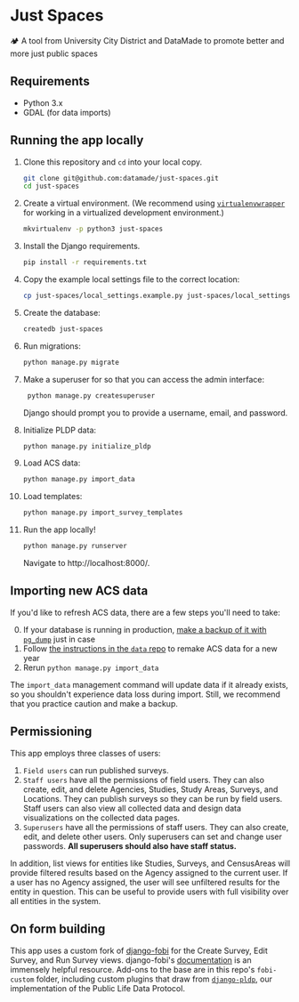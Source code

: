 # Just Spaces
🏕 A tool from University City District and DataMade to promote better and more just public spaces

## Requirements
- Python 3.x
- GDAL (for data imports)

## Running the app locally

1. Clone this repository and `cd` into your local copy.

    ```bash
    git clone git@github.com:datamade/just-spaces.git
    cd just-spaces
    ```

2. Create a virtual environment. (We recommend using [`virtualenvwrapper`](http://virtualenvwrapper.readthedocs.org/en/latest/install.html) for working in a virtualized development environment.)

    ```bash
    mkvirtualenv -p python3 just-spaces
    ```

3. Install the Django requirements.

    ```bash
    pip install -r requirements.txt
    ```

4. Copy the example local settings file to the correct location:

    ```bash
    cp just-spaces/local_settings.example.py just-spaces/local_settings.py
    ```

5. Create the database:

    ```bash
    createdb just-spaces
    ```

6. Run migrations:

    ```bash
    python manage.py migrate
    ```

7. Make a superuser for so that you can access the admin interface:

    ```bash
     python manage.py createsuperuser
    ```

    Django should prompt you to provide a username, email, and password.

8. Initialize PLDP data:

    ```bash
    python manage.py initialize_pldp
    ```

9. Load ACS data:

    ```bash
    python manage.py import_data
    ```

10. Load templates:

    ```bash
    python manage.py import_survey_templates
    ```

11. Run the app locally!

    ```bash
    python manage.py runserver
    ```

    Navigate to http://localhost:8000/.

## Importing new ACS data

If you'd like to refresh ACS data, there are a few steps you'll need to take:

0. If your database is running in production, [make a backup of it with `pg_dump`](https://www.postgresql.org/docs/9.1/backup.html) just in case
1. Follow [the instructions in the `data` repo](./data/README.md#updating-data-for-a-new-year) to remake ACS data for a new year
2. Rerun `python manage.py import_data`

The `import_data` management command will update data if it already exists, so you shouldn't experience data loss during import. Still, we recommend that you practice caution and make a backup.

## Permissioning

This app employs three classes of users:

1. `Field users` can run published surveys.
2. `Staff users` have all the permissions of field users. They can also create, edit, and delete Agencies, Studies, Study Areas, Surveys, and Locations. They can publish surveys so they can be run by field users. Staff users can also view all collected data and design data visualizations on the collected data pages.
3. `Superusers` have all the permissions of staff users. They can also create, edit, and delete other users. Only superusers can set and change user passwords. **All superusers should also have staff status.**

In addition, list views for entities like Studies, Surveys, and CensusAreas will provide filtered results based on the Agency assigned to the current user. If a user has no Agency assigned, the user will see unfiltered results for the entity in question. This can be useful to provide users with full visibility over all entities in the system.

## On form building
This app uses a custom fork of [django-fobi](https://github.com/datamade/django-fobi) for the Create Survey, Edit Survey, and Run Survey views. django-fobi's [documentation](https://django-fobi.readthedocs.io/en/0.13.8/) is an immensely helpful resource. Add-ons to the base are in this repo's `fobi-custom` folder, including custom plugins that draw from [`django-pldp`](https://github.com/datamade/django-pldp), our implementation of the Public Life Data Protocol.
